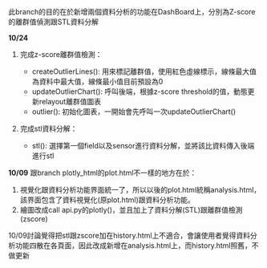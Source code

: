 此branch的目的在於新增兩個資料分析的功能在DashBoard上，分別為Z-score的離群值偵測跟STL資料分解

**10/24**
1. 完成z-score離群值檢測：
    *  createOutlierLines():
    用來標記離群值，使用紅色虛線標示，線條最大值為資料中最大值，線條最小值目前預設為0
    *  updateOutlierChart():
    呼叫後端，根據z-score threshold的值，動態更新relayout離群值圖表
    *  outlier():
    初始化圖表，一開始會先呼叫一次updateOutlierChart()

2. 完成stl資料分解：
    *  stl():
    選擇第一個field以及sensor進行資料分解，並將該比資料傳入後端進行stl

**10/09**
跟branch plotly_html的plot.html不一樣的地方在於：
1. 視覺化跟資料分析功能界面統一了，所以以後的plot.html統稱analysis.html，該界面包含了資料視覺化(原plot.html)跟資料分析功能。
2. 繪圖改成call api.py的plotly()，並且加上了資料分解(STL)跟離群值檢測(zscore)

10/09討論覺得把stl跟zscore加在history.html上不適合，會讓使用者覺得資料分析功能四散在各頁面，因此改成新增在analysis.html上，而history.html照舊，不做更新
